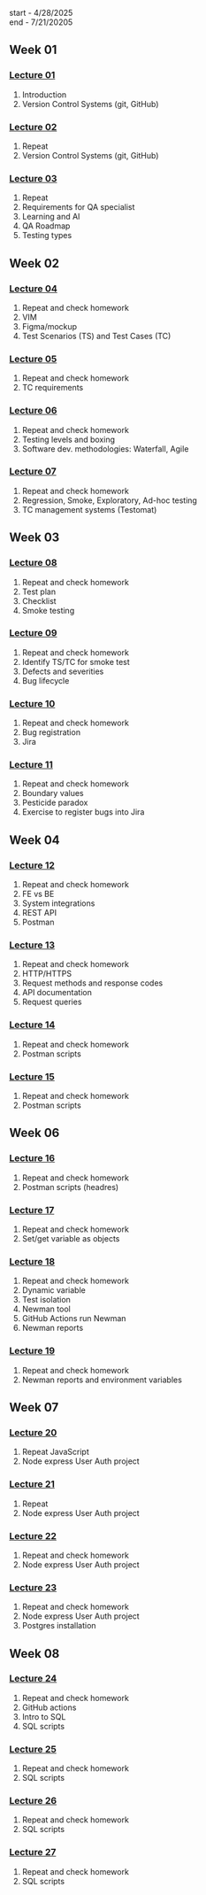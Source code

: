 start - 4/28/2025	
end - 7/21/20205


## Week 01
### [Lecture 01](/notes/lecture_01.md)
1. Introduction
2. Version Control Systems (git, GitHub)

### [Lecture 02](/notes/lecture_02.md)
1. Repeat
2. Version Control Systems (git, GitHub)

### [Lecture 03](/notes/lecture_03.md)
1. Repeat
2. Requirements for QA specialist
3. Learning and AI
4. QA Roadmap
5. Testing types


## Week 02
### [Lecture 04](/notes/lecture_04.md)
1. Repeat and check homework
2. VIM
3. Figma/mockup
4. Test Scenarios (TS) and Test Cases (TC)

### [Lecture 05](/notes/lecture_05.md)
1. Repeat and check homework
2. TC requirements

### [Lecture 06](/notes/lecture_06.md)
1. Repeat and check homework
2. Testing levels and boxing
3. Software dev. methodologies: Waterfall, Agile

### [Lecture 07](/notes/lecture_07.md)
1. Repeat and check homework
2. Regression, Smoke, Exploratory, Ad-hoc testing
3. TC management systems (Testomat)


## Week 03
### [Lecture 08](/notes/lecture_08.md)
1. Repeat and check homework
2. Test plan
3. Checklist
4. Smoke testing

### [Lecture 09](/notes/lecture_09.md)
1. Repeat and check homework
2. Identify TS/TC for smoke test
3. Defects and severities
4. Bug lifecycle

### [Lecture 10](/notes/lecture_10.md)
1. Repeat and check homework
2. Bug registration
3. Jira

### [Lecture 11](/notes/lecture_11.md)
1. Repeat and check homework 
2. Boundary values
3. Pesticide paradox
4. Exercise to register bugs into Jira


## Week 04
### [Lecture 12](/notes/lecture_12.md)
1. Repeat and check homework
2. FE vs BE
3. System integrations
4. REST API
5. Postman

### [Lecture 13](/notes/lecture_13.md)
1. Repeat and check homework
2. HTTP/HTTPS
3. Request methods and response codes
4. API documentation
5. Request queries

### [Lecture 14](/notes/lecture_14.md)
1. Repeat and check homework
2. Postman scripts

### [Lecture 15](/notes/lecture_15.md)
1. Repeat and check homework
2. Postman scripts


## Week 06
### [Lecture 16](/notes/lecture_16.md)
1. Repeat and check homework
2. Postman scripts (headres)

### [Lecture 17](/notes/lecture_17.md)
1. Repeat and check homework
2. Set/get variable as objects

### [Lecture 18](/notes/lecture_18.md)
1. Repeat and check homework
2. Dynamic variable
3. Test isolation
4. Newman tool
5. GitHub Actions run Newman
3. Newman reports

### [Lecture 19](/notes/lecture_19.md)
1. Repeat and check homework
2. Newman reports and environment variables

   
## Week 07
### [Lecture 20](/notes/lecture_20.md)
1. Repeat JavaScript
2. Node express User Auth project 

### [Lecture 21](/notes/lecture_21.md)
1. Repeat
2. Node express User Auth project 

### [Lecture 22]()
1. Repeat and check homework
2. Node express User Auth project 

### [Lecture 23](/notes/lecture_23.md)
1. Repeat and check homework
2. Node express User Auth project 
3. Postgres installation


## Week 08
### [Lecture 24](/notes/lecture_24.md)
1. Repeat and check homework
2. GitHub actions
3. Intro to SQL
4. SQL scripts

### [Lecture 25](/notes/lecture_25.md)
1. Repeat and check homework
2. SQL scripts

### [Lecture 26](/notes/lecture_26.md)
1. Repeat and check homework
2. SQL scripts

### [Lecture 27](/notes/lecture_27.md)
1. Repeat and check homework
2. SQL scripts


<!-- ## Week 09 -->

